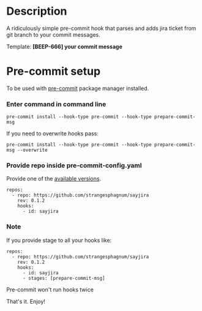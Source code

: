 # Description
A ridiculously simple pre-commit hook that parses and adds jira ticket from git branch to your commit messages.

Template: **[BEEP-666] your commit message**

# Pre-commit setup
To be used with [pre-commit](https://pre-commit.com/) package manager installed.

### Enter command in command line
```
pre-commit install --hook-type pre-commit --hook-type prepare-commit-msg
```

If you need to overwrite hooks pass: 
```
pre-commit install --hook-type pre-commit --hook-type prepare-commit-msg --overwrite
```

### Provide repo inside pre-commit-config.yaml
Provide one of the [available versions](https://pypi.org/project/sayjira/).
```
repos:
  - repo: https://github.com/strangesphagnum/sayjira
    rev: 0.1.2
    hooks:
      - id: sayjira
```

### Note
If you provide stage to all your hooks like:
```
repos:
  - repo: https://github.com/strangesphagnum/sayjira
    rev: 0.1.2
    hooks:
      - id: sayjira
      - stages: [prepare-commit-msg]
```
Pre-commit won't run hooks twice

That's it. Enjoy!